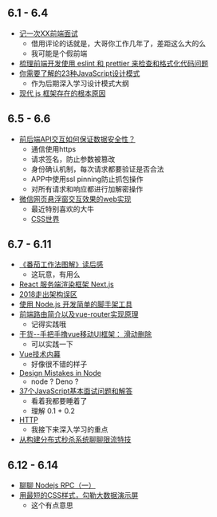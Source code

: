 ## 6.1 - 6.4
* [记一次XX前端面试](https://juejin.im/post/5b003f766fb9a07a9f01d159)
  * 借用评论的话就是，大哥你工作几年了，差距这么大的么
  * 我可能是个假前端
* [梳理前端开发使用 eslint 和 prettier 来检查和格式化代码问题](https://www.godblessyuan.com/2018/04/%E6%A2%B3%E7%90%86%E5%89%8D%E7%AB%AF%E5%BC%80%E5%8F%91%E4%BD%BF%E7%94%A8eslint%E5%92%8Cprettier%E6%9D%A5%E6%A3%80%E6%9F%A5%E5%92%8C%E6%A0%BC%E5%BC%8F%E5%8C%96%E4%BB%A3%E7%A0%81%E9%97%AE%E9%A2%98.html)
* [你需要了解的23种JavaScript设计模式](https://mp.weixin.qq.com/s/Ov62U8kktVv7Jz0Ukhekkg)
  * 作为后期深入学习设计模式大纲
* [现代 js 框架存在的根本原因](https://www.zcfy.cc/article/the-deepest-reason-why-modern-javascript-frameworks-exist)

## 6.5 - 6.6
* [前后端API交互如何保证数据安全性？](https://mp.weixin.qq.com/s/ChwFubuX0HcB0DgIEi5Tog)
  * 通信使用https
  * 请求签名，防止参数被篡改
  * 身份确认机制，每次请求都要验证是否合法
  * APP中使用ssl pinning防止抓包操作
  * 对所有请求和响应都进行加解密操作
* [微信网页悬浮窗交互效果的web实现](http://www.zhangxinxu.com/wordpress/2018/06/wechat-web-page-float-window-interaction/)
  * 最近特别喜欢的大牛
  * [CSS世界](http://www.cssworld.cn/)

## 6.7 - 6.11
* [《番茄工作法图解》读后感](https://mp.weixin.qq.com/s/2Aa6yOgtrgM-5swywsuVTg)
  * 这玩意，有用么
* [React 服务端渲染框架 Next.js](http://jartto.wang/2018/05/27/nextjs-1)
* [2018走出架构误区](http://www.cnblogs.com/13yan/p/9142568.html)
* [使用 Node.js 开发简单的脚手架工具](https://github.com/lin-xin/blog/issues/27)
* [前端路由简介以及vue-router实现原理](https://zhuanlan.zhihu.com/p/37730038)
  * 记得实践哦
* [干货--手把手撸vue移动UI框架： 滑动删除](http://www.divpc.cn/post/detail/91)
  * 可以实践一下
* [Vue技术内幕](http://hcysun.me/vue-design/art/)
  * 好像很不错的样子
* [Design Mistakes in Node](https://zhuanlan.zhihu.com/p/37637923)
  * node ? Deno ?
* [37个JavaScript基本面试问题和解答](https://www.zcfy.cc/article/37-essential-javascript-interview-questions-and-answers)
  * 看着我都要睡着了
  * 理解 0.1 + 0.2
* [HTTP](https://mp.weixin.qq.com/s/vRQ2zuKxyLaBxcm9lolL7w)
  * 我接下来深入学习的重点
* [从构建分布式秒杀系统聊聊限流特技](https://blog.52itstyle.com/archives/2982/)

## 6.12 - 6.14
* [聊聊 Nodejs RPC（一）](https://yuque.com/egg/nodejs/dklip5)
* [用最短的CSS样式，勾勒大数据演示屏](https://github.com/imaoda/js-front-end-practice/blob/master/%E7%94%A8%E6%9C%80%E7%9F%AD%E7%9A%84CSS%E6%A0%B7%E5%BC%8F%EF%BC%8C%E5%8B%BE%E5%8B%92%E5%A4%A7%E6%95%B0%E6%8D%AE%E6%BC%94%E7%A4%BA%E5%B1%8F.md)
  * 这个有点意思